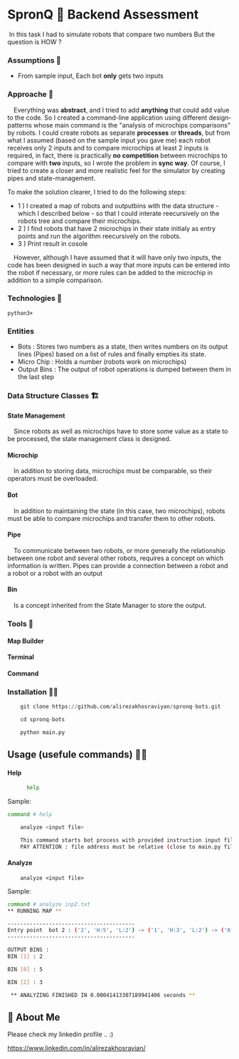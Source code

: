 
# SpronQ 💚 Backend Assessment

&nbsp;In this task I had to simulate robots that compare two numbers But the question is HOW ?

### Assumptions 🤔

- From sample input, Each bot **only** gets two inputs

### Approache 🥇

&emsp;Everything was **abstract**, and I tried to add **anything** that could add value to the code. So I created a command-line application using different design-patterns whose main command is the "analysis of microchips comparisons" by robots. I could create robots as separate **processes** or **threads**, but from what I assumed (based on the sample input you gave me) each robot receives only 2 inputs and to compare microchips at least 2 inputs is required, in fact, there is practically **no competition** between microchips to compare with **two** inputs, so I wrote the problem in **sync way**. Of course, I tried to create a closer and more realistic feel for the simulator by creating pipes and state-management.

To make the solution clearer, I tried to do the following steps:

- 1 ) I created a map of robots and outputbins with the data structure - which I described below - so that I could interate reecursively on the robots tree and compare their microchips.
- 2 ) I find robots that have 2 microchips in their state initialy as entry points and run the algorithm reecursively on the robots.
- 3 ) Print result in cosole

&emsp;However, although I have assumed that it will have only two inputs, the code has been designed in such a way that more inputs can be entered into the robot if necessary, or more rules can be added to the microchip in addition to a simple comparison.

### Technologies 🐍
    python3+

### Entities
- Bots : Stores two numbers as a state, then writes numbers on its output lines (Pipes) based on a list of rules and finally empties its state.
- Micro Chip : Holds a number (robots work on microchips)
- Output Bins : The output of robot operations is dumped between them in the last step

### Data Structure Classes 🏗️

#### State Management 
&emsp;Since robots as well as microchips have to store some value as a state to be processed, the state management class is designed.

#### Microchip
&emsp;In addition to storing data, microchips must be comparable, so their operators must be overloaded.

#### Bot
&emsp;In addition to maintaining the state (in this case, two microchips), robots must be able to compare microchips and transfer them to other robots.

#### Pipe

&emsp;To communicate between two robots, or more generally the relationship between one robot and several other robots, requires a concept on which information is written. Pipes can provide a connection between a robot and a robot or a robot with an output

#### Bin

&emsp;Is a concept inherited from the State Manager to store the output.

### Tools 🧰

#### Map Builder

#### Terminal

#### Command

### Installation 👨‍💻
```python
    git clone https://github.com/alirezakhosraviyan/spronq-bots.git

    cd spronq-bots

    python main.py
```


## Usage (usefule commands)  👨‍💻

#### Help 

```bash
      help
```
Sample: 
```bash
command # help

	analyze <input file>

	This command starts bot process with provided instruction input file
	PAY ATTENTION : file address must be relative (close to main.py file!)	and also add file extension if exists (inp.txt)
```

#### Analyze

```http
	analyze <input file>
```
Sample:
```bash
command # analyze inp2.txt
** RUNNING MAP **

----------------------------------------
Entry point  bot 2 : ('2', 'H:5', 'L:2') -> ('1', 'H:3', 'L:2') -> ('0', 'H:5', 'L:3') -> 
----------------------------------------

OUTPUT BINS : 
BIN [1] : 2

BIN [0] : 5

BIN [2] : 3

 ** ANALYZING FINISHED IN 0.00041413307189941406 seconds ** 
```


## 🚀 About Me
Please check my linkedin profile .. :)

https://www.linkedin.com/in/alirezakhosravian/